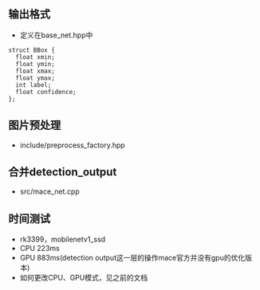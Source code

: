 ## 输出格式
- 定义在base_net.hpp中
```
struct BBox {
  float xmin;
  float ymin;
  float xmax;
  float ymax;
  int label;
  float confidence;
};
```

## 图片预处理
- include/preprocess_factory.hpp

## 合并detection_output
- src/mace_net.cpp

## 时间测试
- rk3399，mobilenetv1_ssd
- CPU 223ms
- GPU 883ms(detection output这一层的操作mace官方并没有gpu的优化版本)
- 如何更改CPU、GPU模式，见之前的文档

